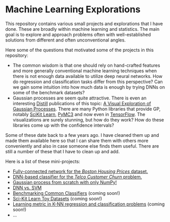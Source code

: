 # Machine Learning Explorations

This repository contains various small projects and explorations that I have done. These are broadly within machine learning and statistics. The main goal is to explore and approach problems often with well-established solutions from different and often unconventional angles. 

Here some of the questions that motivated some of the projects in this repository:
 - The common wisdom is that one should rely on hand-crafted features and more generally conventional machine learning techniques when there is not enough data available to utilize deep neural networks. How do regression and classification tasks differ from this perspective? Can we gain some intuition into how much data is enough by trying DNNs on some of the benchmark datasets?
 - Gaussian processes are seem quite attractive. There is even an interesting [Distill](https://distill.pub/) publications of this topic: [A Visual Exploration of Gaussian Processes](https://distill.pub/2019/visual-exploration-gaussian-processes/). There are many Python libraries that provide GP, notably [SciKit Learn](https://scikit-learn.org/stable/modules/gaussian_process.html), [PyMC3](https://docs.pymc.io/) and now even in [TensorFlow](https://www.tensorflow.org/probability/examples/Gaussian_Process_Regression_In_TFP). The visualizations are surely stunning, but how do they work? How do these libraries come up with the confidence intervals?

Some of these date back to a few years ago. I have cleaned them up and made them available here so that I can share them with others more conveniently and also in case someone else finds them useful. There are still a number of these that I have to clean up and add.

Here is a list of these mini-projects:
 - [Fully-connected network for the *Boston Housing Prices* dataset.](https://github.com/sedihub/ml_explorations/tree/main/boston_housing_prices)
 - [DNN-based classifier for the *Telco Customer Churn* problem.](https://github.com/sedihub/ml_explorations/tree/main/telco_customer_churn)
 - [Gaussian process from scratch with only NumPy!](https://github.com/sedihub/ml_explorations/tree/main/gaussian_process_from_scratch)
 - [DNN vs. SVM](https://github.com/sedihub/ml_explorations/tree/main/dnn_vs_svm)
 - [Benchmarking Common Classifiers](https://github.com/sedihub/ml_explorations/tree/main/benchmarking_common_classifiers) (coming soon!)
 - [Sci-Kit Learn Toy Datasets](https://github.com/sedihub/ml_explorations/tree/main/sklearn_toy_datasets) (coming soon!)
 - [Learning metric in K-NN regression and classification problems](https://github.com/sedihub/ml_explorations/tree/main/learned_metric_in_knn) (coming soon!)
 - ...
